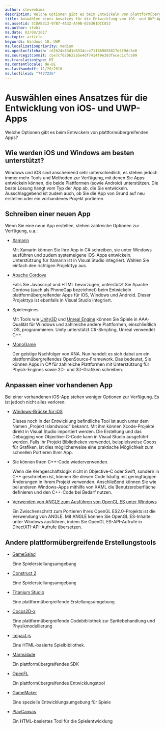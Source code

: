 ```yaml
---
author: stevewhims
description: Welche Optionen gibt es beim Entwickeln von plattformübergreifenden Apps?
title: Auswählen eines Ansatzes für die Entwicklung von iOS- und UWP-Apps
ms.assetid: 5CDAB313-07B7-4A32-A49B-026361DCC853
ms.author: stwhi
ms.date: 02/08/2017
ms.topic: article
keywords: Windows 10, UWP
ms.localizationpriority: medium
ms.openlocfilehash: c62624e83d1e8334cce711869088817e2f9dc5e0
ms.sourcegitcommit: cbe7cf620622a5e4df7414f9e38dfecec1cfca99
ms.translationtype: MT
ms.contentlocale: de-DE
ms.lasthandoff: 11/20/2018
ms.locfileid: "7427226"
---
```

# <a name="selecting-an-approach-to-ios-and-uwp-app-development"></a>Auswählen eines Ansatzes für die Entwicklung von iOS- und UWP-Apps


Welche Optionen gibt es beim Entwickeln von plattformübergreifenden Apps?

## <a name="whats-the-best-way-to-support-both-ios-and-windows"></a>Wie werden iOS und Windows am besten unterstützt?

Windows und iOS sind anscheinend sehr unterschiedlich, es stehen jedoch immer mehr Tools und Methoden zur Verfügung, mit denen Sie Apps entwickeln können, die beide Plattformen (sowie Android) unterstützen. Die beste Lösung hängt vom Typ der App ab, die Sie entwickeln. Ausschlaggebend ist zudem auch, ob Sie die App von Grund auf neu erstellen oder ein vorhandenes Projekt portieren.

## <a name="writing-a-new-app"></a>Schreiben einer neuen App

Wenn Sie eine neue App erstellen, stehen zahlreiche Optionen zur Verfügung, u.a.:

-   [Xamarin](http://go.microsoft.com/fwlink/p/?LinkID=320484)

    Mit Xamarin können Sie Ihre App in C# schreiben, sie unter Windows ausführen und zudem systemeigene iOS-Apps entwickeln. Unterstützung für Xamarin ist in Visual Studio integriert. Wählen Sie einfach den richtigen Projekttyp aus.

-   [Apache Cordova](http://go.microsoft.com/fwlink/p/?LinkID=400439)

    Falls Sie Javascript und HTML bevorzugen, unterstützt Sie Apache Cordova (auch als PhoneGap bezeichnet) beim Entwickeln plattformübergreifender Apps für iOS, Windows und Android. Dieser Projekttyp ist ebenfalls in Visual Studio integriert.

-   Spielengines

    Mit Tools wie [Unity3D](http://go.microsoft.com/fwlink/p/?LinkID=320479) und [Unreal Engine](http://go.microsoft.com/fwlink/p/?LinkID=394062) können Sie Spiele in AAA-Qualität für Windows und zahlreiche andere Plattformen, einschließlich iOS, programmieren. Unity unterstützt C#-Skripting, Unreal verwendet C++.

-   [MonoGame](http://go.microsoft.com/fwlink/p/?LinkID=320483)

    Der geistige Nachfolger von XNA. Nun handelt es sich dabei um ein plattformübergreifendes OpenSource-Framework. Das bedeutet, Sie können Apps in C# für zahlreiche Plattformen mit Unterstützung für Physik-Engines sowie 2D- und 3D-Grafiken schreiben.

## <a name="adapting-an-existing-app"></a>Anpassen einer vorhandenen App

Bei einer vorhandenen iOS-App stehen weniger Optionen zur Verfügung. Es ist jedoch nicht alles verloren.

-   [Windows-Brücke für iOS](https://go.microsoft.com/fwlink/p/?LinkId=619014)

    Dieses noch in der Entwicklung befindliche Tool ist auch unter dem Namen „Projekt Islandwood“ bekannt. Mit ihm können Xcode-Projekte direkt in Visual Studio importiert werden. Die Erstellung und das Debugging von Objective-C-Code kann in Visual Studio ausgeführt werden. Falls Ihr Projekt Bibliotheken verwendet, beispielsweise Cocos für Grafiken, ist dies möglicherweise eine praktische Möglichkeit zum schnellen Portieren Ihrer App.

-   Sie können Ihren C++-Code wiederverwenden.

    Wenn die Kerngeschäftslogik nicht in Objective-C oder Swift, sondern in C++ geschrieben ist, können Sie diesen Code häufig mit geringfügigen Änderungen in Ihrem Projekt verwenden. Anschließend können Sie wie bei anderen Windows-Apps mithilfe von XAML die Benutzeroberfläche definieren und den C++-Code bei Bedarf nutzen.

-   [Verwenden von ANGLE zum Ausführen von OpenGL ES unter Windows](http://go.microsoft.com/fwlink/p/?linkid=618387)

    Ein Zwischenschritt zum Portieren Ihres OpenGL ES2.0-Projekts ist die Verwendung von ANGLE. Mit ANGLE können Sie OpenGL ES-Inhalte unter Windows ausführen, indem Sie OpenGL ES-API-Aufrufe in DirectX11-API-Aufrufe übersetzen.

## <a name="other-cross-platform-authoring-tools"></a>Andere plattformübergreifende Erstellungstools

-   [GameSalad](http://go.microsoft.com/fwlink/p/?LinkID=320480)

    Eine Spielerstellungsumgebung

-   [Construct 2]( http://go.microsoft.com/fwlink/p/?LinkID=320481)

    Eine Spielerstellungsumgebung

-   [Titanium Studio](http://go.microsoft.com/fwlink/p/?LinkID=320482)

    Eine plattformübergreifende Erstellungsumgebung

-   [Cocos2D-x](http://go.microsoft.com/fwlink/p/?LinkID=320485)

    Eine plattformübergreifende Codebibliothek zur Spritebehandlung und Physikmodellierung

-   [Impact.js](http://go.microsoft.com/fwlink/p/?LinkID=320486)

    Eine HTML-basierte Spielbibliothek.

-   [Marmalade](http://go.microsoft.com/fwlink/p/?LinkID=320487)

    Ein plattformübergreifendes SDK

-   [OpenFL](http://go.microsoft.com/fwlink/p/?LinkID=320488)

    Ein plattformübergreifendes Entwicklungstool

-   [GameMaker](http://go.microsoft.com/fwlink/p/?LinkID=320490)

    Eine spezielle Entwicklungsumgebung für Spiele

-   [PlayCanvas](http://go.microsoft.com/fwlink/p/?LinkID=394061)

    Ein HTML-basiertes Tool für die Spielentwicklung

